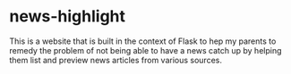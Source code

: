 # news-highlight
This is a website that is built in the context of Flask to hep my parents to remedy the problem of not being able to have a news catch up by helping them list and preview news articles from various sources.   

